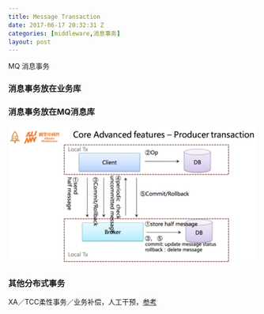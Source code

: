```yaml
---
title: Message Transaction
date: 2017-06-17 20:32:31 Z
categories: [middleware,消息事务]
layout: post
---
```


MQ 消息事务

### 消息事务放在业务库


### 消息事务放在MQ消息库

![消息事务](https://github.com/shidongwa/shidongwa.github.io/blob/master/images/ali-trx-msg.png?raw=true)


### 其他分布式事务

XA／TCC柔性事务／业务补偿，人工干预，[参考](http://jm.taobao.org/2017/04/27/20170427/#more)

